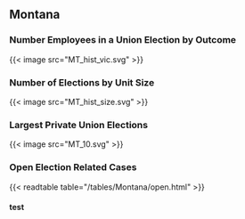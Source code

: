 ##  Montana

### Number Employees in a Union Election by Outcome
{{< image src="MT_hist_vic.svg" >}}

### Number of Elections by Unit Size
{{< image src="MT_hist_size.svg" >}}

### Largest Private Union Elections
{{< image src="MT_10.svg" >}}

### Open Election Related Cases
{{< readtable table="/tables/Montana/open.html" >}}

#### test
